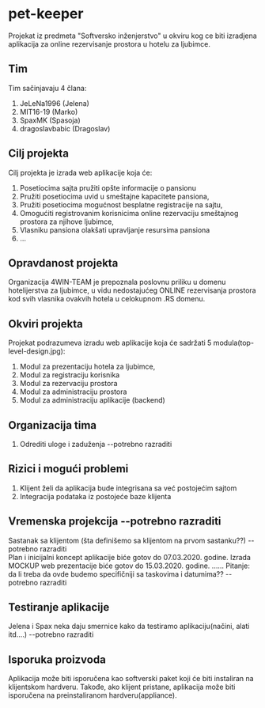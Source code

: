 # pet-keeper

Projekat iz predmeta  "Softversko inženjerstvo" u okviru kog ce biti izradjena aplikacija za online
rezervisanje prostora u hotelu za ljubimce.

## Tim

Tim sačinjavaju 4 člana:

1. JeLeNa1996 (Jelena)
2. MIT16-19 (Marko)
3. SpaxMK (Spasoja)
4. dragoslavbabic (Dragoslav)

## Cilj projekta

Cilj projekta je izrada web aplikacije koja će:

1. Posetiocima sajta pružiti opšte informacije o pansionu
2. Pružiti posetiocima uvid u smeštajne kapacitete pansiona,
3. Pružiti posetiocima mogućnost besplatne registracije na sajtu,
4. Omogućiti registrovanim korisnicima online rezervaciju smeštajnog prostora za njihove ljubimce,
5. Vlasniku pansiona olakšati upravljanje resursima pansiona
5. ...

## Opravdanost projekta

Organizacija 4WIN-TEAM je prepoznala poslovnu priliku u domenu hotelijerstva za ljubimce,
u vidu nedostajućeg ONLINE rezervisanja prostora kod svih vlasnika ovakvih hotela u
celokupnom .RS domenu.

## Okviri projekta

Projekat podrazumeva izradu web aplikacije koja će sadržati 5 modula(top-level-design.jpg):

1. Modul za prezentaciju hotela za ljubimce,
2. Modul za registraciju korisnika
3. Modul za rezervaciju prostora
4. Modul za administraciju prostora
5. Modul za administraciju aplikacije (backend)

## Organizacija tima
1. Odrediti uloge i zaduženja --potrebno razraditi

## Rizici i mogući problemi

1. Klijent želi da aplikacija bude integrisana sa već postojećim sajtom
2. Integracija podataka iz postojeće baze klijenta

## Vremenska projekcija --potrebno razraditi

Sastanak sa klijentom (šta definišemo sa klijentom na prvom sastanku??) --potrebno razraditi  
Plan i inicijalni koncept aplikacije biće gotov do 07.03.2020. godine.
Izrada MOCKUP web prezentacije biće gotov do 15.03.2020. godine.
......
Pitanje: da li treba da ovde budemo specifičniji sa taskovima i datumima?? --potrebno razraditi

## Testiranje aplikacije

Jelena i Spax neka daju smernice kako da testiramo aplikaciju(načini, alati itd....) --potrebno razraditi

## Isporuka proizvoda

Aplikacija može biti isporučena kao softverski paket koji će biti instaliran
na klijentskom hardveru. Takođe, ako klijent pristane, aplikacija može biti isporučena
na preinstaliranom hardveru(appliance).
